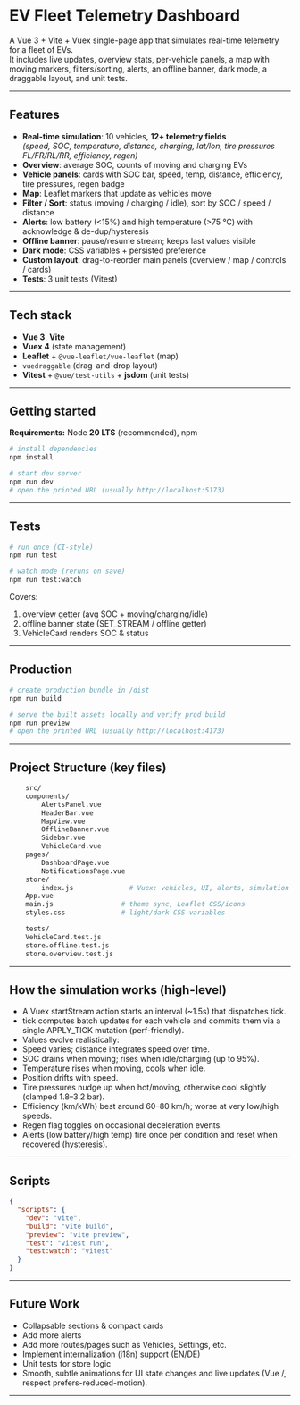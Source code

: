 # EV Fleet Telemetry Dashboard

A Vue 3 + Vite + Vuex single-page app that simulates real-time telemetry for a fleet of EVs.  
It includes live updates, overview stats, per-vehicle panels, a map with moving markers, filters/sorting, alerts, an offline banner, dark mode, a draggable layout, and unit tests.

---

## Features

- **Real-time simulation**: 10 vehicles, **12+ telemetry fields**  
  _(speed, SOC, temperature, distance, charging, lat/lon, tire pressures FL/FR/RL/RR, efficiency, regen)_
- **Overview**: average SOC, counts of moving and charging EVs
- **Vehicle panels**: cards with SOC bar, speed, temp, distance, efficiency, tire pressures, regen badge
- **Map**: Leaflet markers that update as vehicles move
- **Filter / Sort**: status (moving / charging / idle), sort by SOC / speed / distance
- **Alerts**: low battery (<15%) and high temperature (>75 °C) with acknowledge & de-dup/hysteresis
- **Offline banner**: pause/resume stream; keeps last values visible
- **Dark mode**: CSS variables + persisted preference
- **Custom layout**: drag-to-reorder main panels (overview / map / controls / cards)
- **Tests**: 3 unit tests (Vitest)

---

## Tech stack

- **Vue 3**, **Vite**
- **Vuex 4** (state management)
- **Leaflet** + `@vue-leaflet/vue-leaflet` (map)
- `vuedraggable` (drag-and-drop layout)
- **Vitest** + `@vue/test-utils` + **jsdom** (unit tests)

---

## Getting started

**Requirements:** Node **20 LTS** (recommended), npm

```bash
# install dependencies
npm install

# start dev server
npm run dev
# open the printed URL (usually http://localhost:5173)
```

---

## Tests

```bash
# run once (CI-style)
npm run test

# watch mode (reruns on save)
npm run test:watch
```

Covers:

1. overview getter (avg SOC + moving/charging/idle)
2. offline banner state (SET_STREAM / offline getter)
3. VehicleCard renders SOC & status

---

## Production

```bash
# create production bundle in /dist
npm run build

# serve the built assets locally and verify prod build
npm run preview
# open the printed URL (usually http://localhost:4173)

```

---

## Project Structure (key files)

```bash
    src/
    components/
        AlertsPanel.vue
        HeaderBar.vue
        MapView.vue
        OfflineBanner.vue
        Sidebar.vue
        VehicleCard.vue
    pages/
        DashboardPage.vue
        NotificationsPage.vue
    store/
        index.js              # Vuex: vehicles, UI, alerts, simulation
    App.vue
    main.js                 # theme sync, Leaflet CSS/icons
    styles.css              # light/dark CSS variables

    tests/
    VehicleCard.test.js
    store.offline.test.js
    store.overview.test.js

```

---

## How the simulation works (high-level)

- A Vuex startStream action starts an interval (~1.5s) that dispatches tick.
- tick computes batch updates for each vehicle and commits them via a single APPLY_TICK mutation (perf-friendly).
- Values evolve realistically:
- Speed varies; distance integrates speed over time.
- SOC drains when moving; rises when idle/charging (up to 95%).
- Temperature rises when moving, cools when idle.
- Position drifts with speed.
- Tire pressures nudge up when hot/moving, otherwise cool slightly (clamped 1.8–3.2 bar).
- Efficiency (km/kWh) best around 60–80 km/h; worse at very low/high speeds.
- Regen flag toggles on occasional deceleration events.
- Alerts (low battery/high temp) fire once per condition and reset when recovered (hysteresis).

---

## Scripts

```json
{
  "scripts": {
    "dev": "vite",
    "build": "vite build",
    "preview": "vite preview",
    "test": "vitest run",
    "test:watch": "vitest"
  }
}
```

---

## Future Work

- Collapsable sections & compact cards
- Add more alerts
- Add more routes/pages such as Vehicles, Settings, etc.
- Implement internalization (i18n) support (EN/DE)
- Unit tests for store logic
- Smooth, subtle animations for UI state changes and live updates (Vue <Transition>/<TransitionGroup>, respect prefers-reduced-motion).

---
